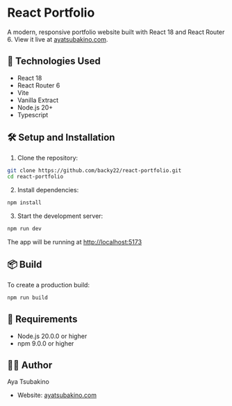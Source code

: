 # React Portfolio

A modern, responsive portfolio website built with React 18 and React Router 6. View it live at [ayatsubakino.com](https://ayatsubakino.com).

## 🚀 Technologies Used

- React 18
- React Router 6
- Vite
- Vanilla Extract
- Node.js 20+
- Typescript

## 🛠️ Setup and Installation

1. Clone the repository:
```bash
git clone https://github.com/backy22/react-portfolio.git
cd react-portfolio
```

2. Install dependencies:
```bash
npm install
```

3. Start the development server:
```bash
npm run dev
```

The app will be running at [http://localhost:5173](http://localhost:5173)

## 📦 Build

To create a production build:

```bash
npm run build
```

## 🔧 Requirements

- Node.js 20.0.0 or higher
- npm 9.0.0 or higher


## 👩‍💻 Author

Aya Tsubakino
- Website: [ayatsubakino.com](https://ayatsubakino.com)
